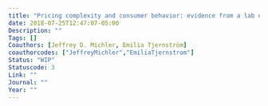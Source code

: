 ```yaml
---
title: "Pricing complexity and consumer behavior: evidence from a lab experiment"
date: 2018-07-25T12:47:07-05:00
Description: ""
Tags: []
Coauthors: [Jeffrey D. Michler, Emilia Tjernström]
coauthorcodes: ["JeffreyMichler","EmiliaTjernstrom"]
Status: "WIP"
Statuscode: 3
Link: ""
Journal: ""
Year: ""
---
```

